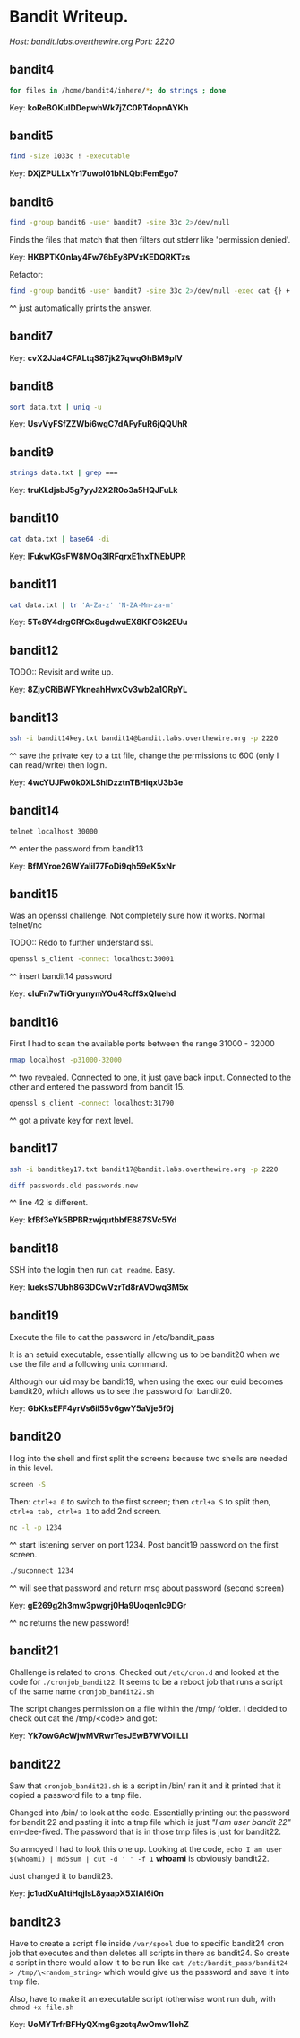 # Bandit Writeup.
*Host: bandit.labs.overthewire.org
Port: 2220*

## bandit4

```bash
for files in /home/bandit4/inhere/*; do strings ; done
```
Key: **koReBOKuIDDepwhWk7jZC0RTdopnAYKh**

## bandit5
```bash
find -size 1033c ! -executable
```
Key: **DXjZPULLxYr17uwoI01bNLQbtFemEgo7**

## bandit6
```bash
find -group bandit6 -user bandit7 -size 33c 2>/dev/null
```
Finds the files that match that then filters out stderr like 'permission denied'.

Key: **HKBPTKQnIay4Fw76bEy8PVxKEDQRKTzs**

Refactor:
```bash
find -group bandit6 -user bandit7 -size 33c 2>/dev/null -exec cat {} +
```
^^ just automatically prints the answer.

## bandit7
Key: **cvX2JJa4CFALtqS87jk27qwqGhBM9plV**

## bandit8
```bash
sort data.txt | uniq -u
```
Key: **UsvVyFSfZZWbi6wgC7dAFyFuR6jQQUhR**

## bandit9
```bash
strings data.txt | grep ===
```
Key: **truKLdjsbJ5g7yyJ2X2R0o3a5HQJFuLk**

## bandit10
```bash
cat data.txt | base64 -di
```

Key: **IFukwKGsFW8MOq3IRFqrxE1hxTNEbUPR**

##  bandit11
```bash
cat data.txt | tr 'A-Za-z' 'N-ZA-Mn-za-m'
```
Key: **5Te8Y4drgCRfCx8ugdwuEX8KFC6k2EUu**

## bandit12
TODO:: Revisit and write up.

Key: **8ZjyCRiBWFYkneahHwxCv3wb2a1ORpYL**

## bandit13
```bash
ssh -i bandit14key.txt bandit14@bandit.labs.overthewire.org -p 2220
```
^^ save the private key to a txt file, change the permissions to 600 (only I can read/write) then login.

Key: **4wcYUJFw0k0XLShlDzztnTBHiqxU3b3e**

## bandit14
```bash
telnet localhost 30000
```
^^ enter the password from bandit13

Key: **BfMYroe26WYalil77FoDi9qh59eK5xNr**

## bandit15
Was an openssl challenge. Not completely sure how it works. Normal telnet/nc

TODO:: Redo to further understand ssl.
```bash
openssl s_client -connect localhost:30001
```
^^ insert bandit14 password

Key: **cluFn7wTiGryunymYOu4RcffSxQluehd**

## bandit16
First I had to scan the available ports between the range 31000 - 32000
```bash
nmap localhost -p31000-32000
```
^^ two revealed. Connected to one, it just gave back input. Connected to the other and entered the password from bandit 15.
```bash
openssl s_client -connect localhost:31790
```
^^ got a private key for next level.

## bandit17
```bash
ssh -i banditkey17.txt bandit17@bandit.labs.overthewire.org -p 2220
```
```bash
diff passwords.old passwords.new
```
^^ line 42 is different.

Key: **kfBf3eYk5BPBRzwjqutbbfE887SVc5Yd**

## bandit18
SSH into the login then run `cat readme`.
Easy.

Key: **IueksS7Ubh8G3DCwVzrTd8rAVOwq3M5x**

## bandit19
Execute the file to cat the password in /etc/bandit_pass

It is an setuid executable, essentially allowing us to be bandit20 when we use the file and a following unix command.

Although our uid may be bandit19, when using the exec our euid becomes bandit20, which allows us to see the password for bandit20.

Key: **GbKksEFF4yrVs6il55v6gwY5aVje5f0j**

## bandit20
I log into the shell and first split the screens because two shells are needed in this level.
```bash
screen -S
```
Then: `ctrl+a 0` to switch to the first screen; then `ctrl+a S` to split then, `ctrl+a tab, ctrl+a 1` to add 2nd screen.
```bash
nc -l -p 1234
```
^^ start listening server on port 1234. Post bandit19 password on the first screen.
```bash
./suconnect 1234
```
 ^^ will see that password and return msg about password (second screen)

Key: **gE269g2h3mw3pwgrj0Ha9Uoqen1c9DGr**

^^ nc returns the new password!

## bandit21
Challenge is related to crons. Checked out `/etc/cron.d` and looked at the code for `./cronjob_bandit22`. It seems to be a reboot job that runs a script of the same name `cronjob_bandit22.sh`

The script changes permission on a file within the /tmp/ folder. I decided to check out cat the /tmp/\<code> and got:

Key: **Yk7owGAcWjwMVRwrTesJEwB7WVOiILLI**

## bandit22
Saw that `cronjob_bandit23.sh` is a script in /bin/ ran it and it printed that it copied a password file to a tmp file.

Changed into /bin/ to look at the code. Essentially printing out the password for bandit 22 and pasting it into a tmp file which is just *"I am user bandit 22"* em-dee-fived. The password that is in those tmp files is just for bandit22.

So annoyed I had to look this one up. Looking at the code, `echo I am user $(whoami) | md5sum | cut -d ' ' -f 1` **whoami** is obviously bandit22.

Just changed it to bandit23.

Key: **jc1udXuA1tiHqjIsL8yaapX5XIAI6i0n**

## bandit23

Have to create a script file inside `/var/spool` due to specific bandit24 cron job that executes and then deletes all scripts in there as bandit24. So create a script in there would allow it to be run like `cat /etc/bandit_pass/bandit24 > /tmp/\<random_string>` which would give us the password and save it into tmp file.

Also, have to make it an executable script (otherwise wont run duh, with `chmod +x file.sh`

Key: **UoMYTrfrBFHyQXmg6gzctqAwOmw1IohZ**
